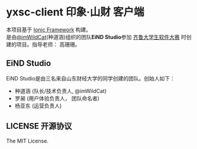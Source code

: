 yxsc-client 印象·山财 客户端
========
本项目基于 [Ionic Framework](http://ionicframework.com/) 构建。  
是由[@imWildCat](http://wildcat.name)(种道涵)组织的团队**EiND Studio**参加 [齐鲁大学生软件大赛](http://softqilu.com) 时创建的项目。指导老师： 高珊珊。

## EiND Studio
EiND Studio是由三名来自山东财经大学的同学创建的团队。创始人如下：  
- 种道涵 (队长/技术负责人, @imWildCat)  
- 罗昶 (用户体验负责人， 团队命名者)  
- 杨亚东 (运营负责人)  

## LICENSE 开源协议
The MIT License.

